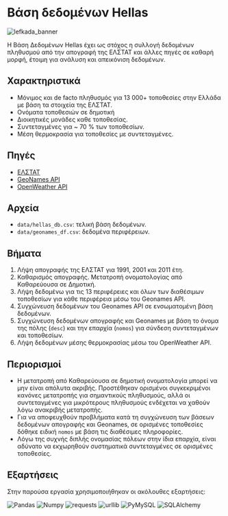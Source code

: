 # Βάση δεδομένων Hellas 

![lefkada_banner](https://www.altitude.gr/wp-content/uploads/2020/09/banner-lefkada-oi-dekatreis-pio-ekpliktikes-paralies-tis-travel-altitudegr-1024x576.jpg)

Η Βάση Δεδομένων Hellas έχει ως στόχος η συλλογή δεδομένων πληθυσμού από την απογραφή της ΕΛΣΤΑΤ και άλλες πηγές σε καθαρή μορφή, έτοιμη για ανάλυση και απεικόνιση δεδομένων.

## Χαρακτηριστικά

- Μόνιμος και de facto πληθυσμός για 13 000+ τοποθεσίες στην Ελλάδα με βάση τα στοιχεία της ΕΛΣΤΑΤ.
- Ονόματα τοποθεσιών σε  δημοτική
- Διοικητικές μονάδες καθε τοποθεσίας.
- Συντεταγμένες για ~ 70 % των τοποθεσίων.
- Μέση θερμοκρασία για τοποθεσίες με συντεταγμένες.

## Πηγές

- [ΕΛΣΤΑΤ](https://www.statistics.gr/2011-census-pop-hous)
- [GeoNames API](http://www.geonames.org/export/web-services.html)
- [OpenWeather API](https://openweathermap.org/api/statistics-api)

## Αρχεία

- `data/hellas_db.csv`: τελική βάση δεδομένων.
- `data/geonames_df.csv`: δεδομένα περιφέρειων.

## Βήματα 

1. Λήψη απογραφής της ΕΛΣΤΑΤ για 1991, 2001 και 2011 έτη.
1. Καθαρισμός απογραφής. Μετατροπή ονοματολογίας από Καθαρεύουσα σε Δημοτική.
1. Λήψη δεδομένω για τις 13 περιφέρειες και όλων των διαθέσιμων τοποθεσίων για κάθε περιφέρεια μέσω του Geonames API.
1. Συγχώνευση δεδομένων του Geonames API σε ενσωματομένη βάση δεδομένων.
1. Συγχώνευση δεδομένων απογραφής και Geonames με βάση το όνομα της πόλης (`desc`) και την επαρχία (`nomos`) για σύνδεση συντεταγμένων και τοποθεσίων.
1. Λήψη δεδομένων μέσης θερμοκρασίας μέσω του OpenWeather API.

## Περιορισμοί

- Η μετατροπή από Καθαρεύουσα σε δημοτική ονοματολογία μπορεί να μην είναι απόλυτα ακριβής. Προστέθηκαν ορισμένοι συγκεκριμένοι κανόνες μετατροπής για σημαντικούς πληθυσμούς, αλλά οι συντεταγμένες για μικρότερους πληθυσμούς ενδέχεται να χαθούν λόγω ανακριβής μετατροπής.
- Για να αποφευχθούν προβλήματα κατά τη συγχώνευση των βάσεων δεδομένων απογραφής και Geonames, σε ορισμένες τοποθεσίες δόθηκε ειδική `nomos` με βάση τις διαθέσιμες πληροφορίες.
- Λόγω της συχνής διπλής ονομασίας πόλεων στην ίδια επαρχία, είναι αδύνατο να εκχωρηθούν συστηματικά συντεταγμένες σε ορισμένες τοποθεσίες.

## Εξαρτήσεις

Στην παρούσα εργασία χρησιμοποιήθηκαν οι ακόλουθες εξαρτήσεις:

![Pandas](https://img.shields.io/badge/Pandas-1.3.4-blue)
![Numpy](https://img.shields.io/badge/NumPy-1.21.4-white)
![requests](https://img.shields.io/badge/requests-2.26-blue)
![urllib](https://img.shields.io/badge/requests-2.26-white)
![PyMySQL](https://img.shields.io/badge/PyMySQL-8.0.27-blue)
![SQLAlchemy](https://img.shields.io/badge/SQLAlchemy-1.4.35-white)
